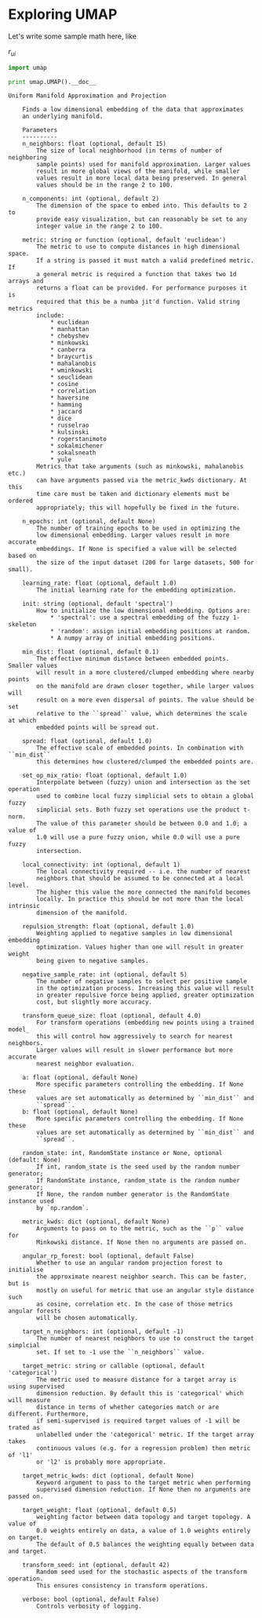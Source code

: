 
# Exploring UMAP

Let's write some sample math here, like

$r_{ui}$


```python
import umap
```


```python
print umap.UMAP().__doc__
```

    Uniform Manifold Approximation and Projection
    
        Finds a low dimensional embedding of the data that approximates
        an underlying manifold.
    
        Parameters
        ----------
        n_neighbors: float (optional, default 15)
            The size of local neighborhood (in terms of number of neighboring
            sample points) used for manifold approximation. Larger values
            result in more global views of the manifold, while smaller
            values result in more local data being preserved. In general
            values should be in the range 2 to 100.
    
        n_components: int (optional, default 2)
            The dimension of the space to embed into. This defaults to 2 to
            provide easy visualization, but can reasonably be set to any
            integer value in the range 2 to 100.
    
        metric: string or function (optional, default 'euclidean')
            The metric to use to compute distances in high dimensional space.
            If a string is passed it must match a valid predefined metric. If
            a general metric is required a function that takes two 1d arrays and
            returns a float can be provided. For performance purposes it is
            required that this be a numba jit'd function. Valid string metrics
            include:
                * euclidean
                * manhattan
                * chebyshev
                * minkowski
                * canberra
                * braycurtis
                * mahalanobis
                * wminkowski
                * seuclidean
                * cosine
                * correlation
                * haversine
                * hamming
                * jaccard
                * dice
                * russelrao
                * kulsinski
                * rogerstanimoto
                * sokalmichener
                * sokalsneath
                * yule
            Metrics that take arguments (such as minkowski, mahalanobis etc.)
            can have arguments passed via the metric_kwds dictionary. At this
            time care must be taken and dictionary elements must be ordered
            appropriately; this will hopefully be fixed in the future.
    
        n_epochs: int (optional, default None)
            The number of training epochs to be used in optimizing the
            low dimensional embedding. Larger values result in more accurate
            embeddings. If None is specified a value will be selected based on
            the size of the input dataset (200 for large datasets, 500 for small).
    
        learning_rate: float (optional, default 1.0)
            The initial learning rate for the embedding optimization.
    
        init: string (optional, default 'spectral')
            How to initialize the low dimensional embedding. Options are:
                * 'spectral': use a spectral embedding of the fuzzy 1-skeleton
                * 'random': assign initial embedding positions at random.
                * A numpy array of initial embedding positions.
    
        min_dist: float (optional, default 0.1)
            The effective minimum distance between embedded points. Smaller values
            will result in a more clustered/clumped embedding where nearby points
            on the manifold are drawn closer together, while larger values will
            result on a more even dispersal of points. The value should be set
            relative to the ``spread`` value, which determines the scale at which
            embedded points will be spread out.
    
        spread: float (optional, default 1.0)
            The effective scale of embedded points. In combination with ``min_dist``
            this determines how clustered/clumped the embedded points are.
    
        set_op_mix_ratio: float (optional, default 1.0)
            Interpolate between (fuzzy) union and intersection as the set operation
            used to combine local fuzzy simplicial sets to obtain a global fuzzy
            simplicial sets. Both fuzzy set operations use the product t-norm.
            The value of this parameter should be between 0.0 and 1.0; a value of
            1.0 will use a pure fuzzy union, while 0.0 will use a pure fuzzy
            intersection.
    
        local_connectivity: int (optional, default 1)
            The local connectivity required -- i.e. the number of nearest
            neighbors that should be assumed to be connected at a local level.
            The higher this value the more connected the manifold becomes
            locally. In practice this should be not more than the local intrinsic
            dimension of the manifold.
    
        repulsion_strength: float (optional, default 1.0)
            Weighting applied to negative samples in low dimensional embedding
            optimization. Values higher than one will result in greater weight
            being given to negative samples.
    
        negative_sample_rate: int (optional, default 5)
            The number of negative samples to select per positive sample
            in the optimization process. Increasing this value will result
            in greater repulsive force being applied, greater optimization
            cost, but slightly more accuracy.
    
        transform_queue_size: float (optional, default 4.0)
            For transform operations (embedding new points using a trained model_
            this will control how aggressively to search for nearest neighbors.
            Larger values will result in slower performance but more accurate
            nearest neighbor evaluation.
    
        a: float (optional, default None)
            More specific parameters controlling the embedding. If None these
            values are set automatically as determined by ``min_dist`` and
            ``spread``.
        b: float (optional, default None)
            More specific parameters controlling the embedding. If None these
            values are set automatically as determined by ``min_dist`` and
            ``spread``.
    
        random_state: int, RandomState instance or None, optional (default: None)
            If int, random_state is the seed used by the random number generator;
            If RandomState instance, random_state is the random number generator;
            If None, the random number generator is the RandomState instance used
            by `np.random`.
    
        metric_kwds: dict (optional, default None)
            Arguments to pass on to the metric, such as the ``p`` value for
            Minkowski distance. If None then no arguments are passed on.
    
        angular_rp_forest: bool (optional, default False)
            Whether to use an angular random projection forest to initialise
            the approximate nearest neighbor search. This can be faster, but is
            mostly on useful for metric that use an angular style distance such
            as cosine, correlation etc. In the case of those metrics angular forests
            will be chosen automatically.
    
        target_n_neighbors: int (optional, default -1)
            The number of nearest neighbors to use to construct the target simplcial
            set. If set to -1 use the ``n_neighbors`` value.
    
        target_metric: string or callable (optional, default 'categorical')
            The metric used to measure distance for a target array is using supervised
            dimension reduction. By default this is 'categorical' which will measure
            distance in terms of whether categories match or are different. Furthermore,
            if semi-supervised is required target values of -1 will be trated as
            unlabelled under the 'categorical' metric. If the target array takes
            continuous values (e.g. for a regression problem) then metric of 'l1'
            or 'l2' is probably more appropriate.
    
        target_metric_kwds: dict (optional, default None)
            Keyword argument to pass to the target metric when performing
            supervised dimension reduction. If None then no arguments are passed on.
    
        target_weight: float (optional, default 0.5)
            weighting factor between data topology and target topology. A value of
            0.0 weights entirely on data, a value of 1.0 weights entirely on target.
            The default of 0.5 balances the weighting equally between data and target.
    
        transform_seed: int (optional, default 42)
            Random seed used for the stochastic aspects of the transform operation.
            This ensures consistency in transform operations.
    
        verbose: bool (optional, default False)
            Controls verbosity of logging.
        

